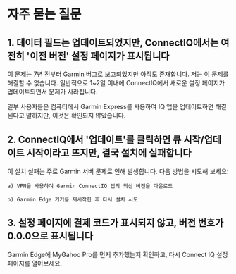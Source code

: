 # 자주 묻는 질문

## 1. 데이터 필드는 업데이트되었지만, ConnectIQ에서는 여전히 '이전 버전' 설정 페이지가 표시됩니다
이 문제는 7년 전부터 Garmin 버그로 보고되었지만 아직도 존재합니다. 저는 이 문제를 해결할 수 없습니다. 일반적으로 1~2일 이내에 ConnectIQ에서 새로운 설정 페이지가 업데이트되면서 문제가 사라집니다.

일부 사용자들은 컴퓨터에서 Garmin Express를 사용하여 IQ 앱을 업데이트하면 해결된다고 말하지만, 이것은 확인되지 않았습니다.

## 2. ConnectIQ에서 '업데이트'를 클릭하면 큐 시작/업데이트 시작이라고 뜨지만, 결국 설치에 실패합니다
이 설치 실패는 주로 Garmin 서버 문제로 인해 발생합니다. 다음 방법을 시도해 보세요:

    a) VPN을 사용하여 Garmin ConnectIQ 앱의 최신 버전을 다운로드

    b) Garmin Edge 기기를 재시작한 후 다시 설치 시도

## 3. 설정 페이지에 결제 코드가 표시되지 않고, 버전 번호가 0.0.0으로 표시됩니다
Garmin Edge에 MyGahoo Pro를 먼저 추가했는지 확인하고, 다시 Connect IQ 설정 페이지를 열어보세요.
